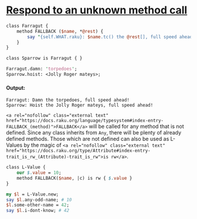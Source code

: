 [1]: https://rosettacode.org/wiki/Respond_to_an_unknown_method_call

# [Respond to an unknown method call][1]



```perl
class Farragut {
    method FALLBACK ($name, *@rest) {
        say "{self.WHAT.raku}: $name.tc() the @rest[], full speed ahead!";
    }
}

class Sparrow is Farragut { }

Farragut.damn: 'torpedoes';
Sparrow.hoist: <Jolly Roger mateys>;
```

#### Output:
```
Farragut: Damn the torpedoes, full speed ahead!
Sparrow: Hoist the Jolly Roger mateys, full speed ahead!
```


`<a rel="nofollow" class="external text" href="https://docs.raku.org/language/typesystem#index-entry-FALLBACK_(method)">FALLBACK</a>` will be called for any method that is not defined. Since any class inherits from `Any`, there will be plenty of already defined methods. Those which are not defined can also be used as L-Values by the magic of `<a rel="nofollow" class="external text" href="https://docs.raku.org/type/Attribute#index-entry-trait_is_rw_(Attribute)-trait_is_rw">is rw</a>`.

```perl
class L-Value { 
    our $.value = 10;
    method FALLBACK($name, |c) is rw { $.value }
}

my $l = L-Value.new;
say $l.any-odd-name; # 10
$l.some-other-name = 42;
say $l.i-dont-know; # 42
```
